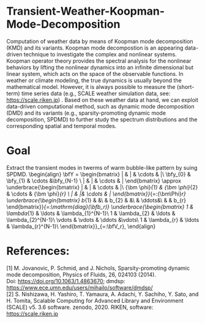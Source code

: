 # Transient-Weather-Koopman-Mode-Decomposition
Computation of weather data by means of Koopman mode decomposition (KMD) and its variants. Koopman mode decompostion is an appearing data-driven technique to investigate the complex and nonlinear systems.
Koopman operator theory provides the spectral analysis for the nonlinear behaviors by lifting the nonlinear dynamics into an infinite dimensional but linear system, which acts on the space of the observable functions.
In weather or climate modeling, the true dynamics is usually beyond the mathematical model. However, it is always possible to measure the (short-term) time series data (e.g., SCALE weather simulation data, see: https://scale.riken.jp) .
Based on these weather data at hand, we can exploit data-driven computational method, such as dynamic mode decomposition (DMD) and its variants (e.g., sparsity-promoting dynamic mode decomposition, SPDMD) to further study the spectrum distributions and the corresponding spatial and temporal modes.

# Goal
Extract the transient modes in twerms of warm bubble-like pattern by suing SPDMD.
\begin{align}
\bfY =
     \begin{bmatrix}
       |     & |     & \cdots & |\\
      \bfy_{0} & \bfy_{1} & \cdots &\bfy_{N-1}  \\
       |     & |     & \cdots & |
     \end{bmatrix}
   \approx
   \underbrace{\begin{bmatrix}
      |    & | & \cdots & |\\
      {\bm \phi}_{1} & {\bm \phi}_{2} & \cdots & {\bm \phi}_{r}  \\
        |    & |&  \cdots & |
    \end{bmatrix}}_{=:{\bm\Phi}_r} 
    \underbrace{\begin{bmatrix}
        b_{1}  & &\\
        & b_{2} & &\\
        & \ddots&\\
        & & b_{r}
    \end{bmatrix}}_{=:\mathrm{diag}(\bfb_r)}
    \underbrace{\begin{bmatrix}
        1 & \lambda_{1} & \ldots & \lambda_{1}^{N-1}\\
        1 & \lambda_{2} & \ldots & \lambda_{2}^{N-1}\\
         \vdots & \vdots & \ddots &\vdots\\
          1 & \lambda_{r} & \ldots & \lambda_{r}^{N-1}\\
    \end{bmatrix}}_{=:\bfV_r},
\end{align}


# References:
[1] M. Jovanovic, P. Schmid, and J. Nichols, Sparsity-promoting dynamic mode decomposition, Physics of Fluids, 26, 024103 (2014).  
Doi: https://doi.org/10.1063/1.4863670; dmdsp: https://www.ece.umn.edu/users/mihailo/software/dmdsp/  
[2] S. Nishizawa, H. Yashiro, T. Yamaura, A. Adachi, Y. Sachiho, Y. Sato, and H. Tomita, Scalable Computing for Advanced Library and Environment (SCALE) v5. 3.6 software. 
zenodo, 2020. RIKEN, software: https://scale.riken.jp
